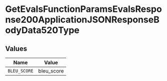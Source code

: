 # GetEvalsFunctionParamsEvalsResponse200ApplicationJSONResponseBodyData520Type


## Values

| Name         | Value        |
| ------------ | ------------ |
| `BLEU_SCORE` | bleu_score   |